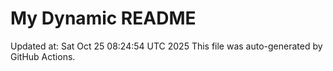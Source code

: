 # My Dynamic README
Updated at: Sat Oct 25 08:24:54 UTC 2025
This file was auto-generated by GitHub Actions.

